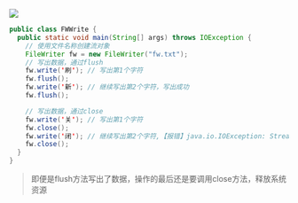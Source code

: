 ![](https://pic.superbed.cn/item/5e09e4b576085c3289bc5e1a.jpg)



```java
public class FWWrite {
  public static void main(String[] args) throws IOException {
    // 使用文件名称创建流对象
    FileWriter fw = new FileWriter("fw.txt");
    // 写出数据，通过flush
    fw.write('刷'); // 写出第1个字符
    fw.flush();
    fw.write('新'); // 继续写出第2个字符，写出成功
    fw.flush();

    // 写出数据，通过close
    fw.write('关'); // 写出第1个字符
    fw.close();
    fw.write('闭'); // 继续写出第2个字符,【报错】java.io.IOException: Stream closed
    fw.close();
  }
}
```

> 即便是flush方法写出了数据，操作的最后还是要调用close方法，释放系统资源







